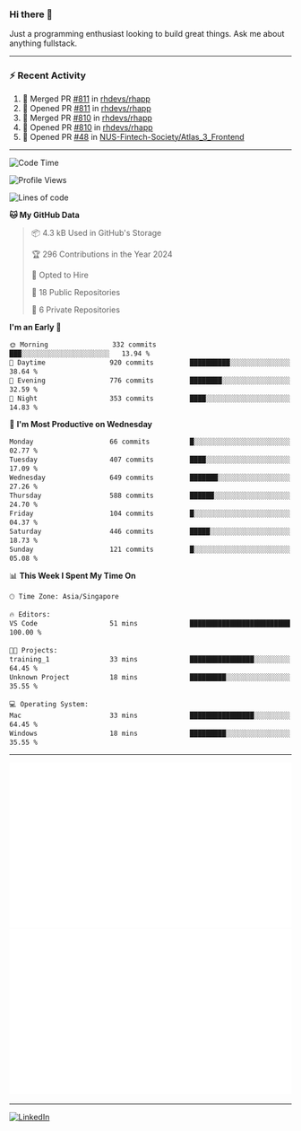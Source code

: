 ### Hi there 👋

<!--
**gnimnix/gnimnix** is a ✨ _special_ ✨ repository because its `README.md` (this file) appears on your GitHub profile.

Here are some ideas to get you started:

- 🔭 I’m currently working on ...
- 🌱 I’m currently learning ...
- 👯 I’m looking to collaborate on ...
- 🤔 I’m looking for help with ...
- 💬 Ask me about ...
- 📫 How to reach me: ...
- 😄 Pronouns: ...
- ⚡ Fun fact: ...
-->

Just a programming enthusiast looking to build great things. Ask me about anything fullstack.

---


### :zap: Recent Activity

<!--START_SECTION:activity-->
1. 🎉 Merged PR [#811](https://github.com/rhdevs/rhapp/pull/811) in [rhdevs/rhapp](https://github.com/rhdevs/rhapp)
2. 💪 Opened PR [#811](https://github.com/rhdevs/rhapp/pull/811) in [rhdevs/rhapp](https://github.com/rhdevs/rhapp)
3. 🎉 Merged PR [#810](https://github.com/rhdevs/rhapp/pull/810) in [rhdevs/rhapp](https://github.com/rhdevs/rhapp)
4. 💪 Opened PR [#810](https://github.com/rhdevs/rhapp/pull/810) in [rhdevs/rhapp](https://github.com/rhdevs/rhapp)
5. 💪 Opened PR [#48](https://github.com/NUS-Fintech-Society/Atlas_3_Frontend/pull/48) in [NUS-Fintech-Society/Atlas_3_Frontend](https://github.com/NUS-Fintech-Society/Atlas_3_Frontend)
<!--END_SECTION:activity-->

---

<!--START_SECTION:waka-->
![Code Time](http://img.shields.io/badge/Code%20Time-94%20hrs%2017%20mins-blue)

![Profile Views](http://img.shields.io/badge/Profile%20Views-0-blue)

![Lines of code](https://img.shields.io/badge/From%20Hello%20World%20I%27ve%20Written-621.7%20thousand%20lines%20of%20code-blue)

**🐱 My GitHub Data** 

> 📦 4.3 kB Used in GitHub's Storage 
 > 
> 🏆 296 Contributions in the Year 2024
 > 
> 💼 Opted to Hire
 > 
> 📜 18 Public Repositories 
 > 
> 🔑 6 Private Repositories 
 > 
**I'm an Early 🐤** 

```text
🌞 Morning                332 commits         ███░░░░░░░░░░░░░░░░░░░░░░   13.94 % 
🌆 Daytime                920 commits         ██████████░░░░░░░░░░░░░░░   38.64 % 
🌃 Evening                776 commits         ████████░░░░░░░░░░░░░░░░░   32.59 % 
🌙 Night                  353 commits         ████░░░░░░░░░░░░░░░░░░░░░   14.83 % 
```
📅 **I'm Most Productive on Wednesday** 

```text
Monday                   66 commits          █░░░░░░░░░░░░░░░░░░░░░░░░   02.77 % 
Tuesday                  407 commits         ████░░░░░░░░░░░░░░░░░░░░░   17.09 % 
Wednesday                649 commits         ███████░░░░░░░░░░░░░░░░░░   27.26 % 
Thursday                 588 commits         ██████░░░░░░░░░░░░░░░░░░░   24.70 % 
Friday                   104 commits         █░░░░░░░░░░░░░░░░░░░░░░░░   04.37 % 
Saturday                 446 commits         █████░░░░░░░░░░░░░░░░░░░░   18.73 % 
Sunday                   121 commits         █░░░░░░░░░░░░░░░░░░░░░░░░   05.08 % 
```


📊 **This Week I Spent My Time On** 

```text
🕑︎ Time Zone: Asia/Singapore

🔥 Editors: 
VS Code                  51 mins             █████████████████████████   100.00 % 

🐱‍💻 Projects: 
training_1               33 mins             ████████████████░░░░░░░░░   64.45 % 
Unknown Project          18 mins             █████████░░░░░░░░░░░░░░░░   35.55 % 

💻 Operating System: 
Mac                      33 mins             ████████████████░░░░░░░░░   64.45 % 
Windows                  18 mins             █████████░░░░░░░░░░░░░░░░   35.55 % 
```


<!--END_SECTION:waka-->

---

<img src="https://github.com/gnimnix/github-stats-transparent/blob/output/generated/overview.svg" /><img src="https://github.com/gnimnix/github-stats-transparent/blob/output/generated/languages.svg" />


---

<a href="https://www.linkedin.com/in/xmluu/" target="_blank"><img src="https://img.shields.io/badge/LinkedIn-%230077B5.svg?&style=flat-square&logo=linkedin&logoColor=white" alt="LinkedIn"></a>
